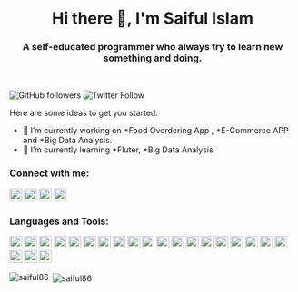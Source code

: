 

<h1 align="center"> Hi there 👋, I'm Saiful Islam</h1>
<h3 align="center">A self-educated programmer who always try to learn new something and doing. </h3>

<br />

![GitHub followers](https://img.shields.io/github/followers/saiful86?logo=GitHub&style=for-the-badge)
![Twitter Follow](https://img.shields.io/twitter/follow/saifulnub?label=saifulnub&logo=twitter&style=for-the-badge)

<!--
**saiful86/saiful86** is a ✨ _special_ ✨ repository because its `README.md` (this file) appears on your GitHub profile.
-->
Here are some ideas to get you started:

- 🔭 I’m currently working on *Food Overdering App , *E-Commerce APP and *Big Data Analysis.
- 🌱 I’m currently learning *Fluter, *Big Data Analysis
<!--
- 👯 I’m looking to collaborate on  *other content creators.
- 🤔 I’m looking for help with ...
- 💬 Ask me about ...
- 📫 How to reach me: ...
- 😄 Pronouns: ...
- ⚡ Fun fact: ...
-->


### Connect with me:

<a href="https://linkedin.com/in/saiful-islam-16572253" target="blank"><img src="https://cdn.jsdelivr.net/npm/simple-icons@3.0.1/icons/linkedin.svg" alt="Saiful Islam" height="22" width="22" /></a>
<a href="https://twitter.com/saifulnub" target="blank"><img src="https://cdn.jsdelivr.net/npm/simple-icons@3.0.1/icons/twitter.svg" alt="Saiful Islam" height="22" width="22" /></a>
<a href="https://www.facebook.com/saiful1186/" target="blank"><img src="https://cdn.jsdelivr.net/npm/simple-icons@3.0.1/icons/facebook.svg" alt="saiful1186" height="22" width="22" /></a>
<a href="https://www.youtube.com/channel/UC7fe0TkvATV5FrNiIN8rqdQ" target="blank"><img src="https://cdn.jsdelivr.net/npm/simple-icons@3.0.1/icons/youtube.svg" alt="Saiful Islam" height="22" width="22" /></a>

### Languages and Tools:

<p align="left">
<img src="https://www.vectorlogo.zone/logos/java/java-icon.svg" alt="java" width="22" height="22"/> 
<img src="https://www.vectorlogo.zone/logos/kotlinlang/kotlinlang-icon.svg" alt="kotlin" width="22" height="22"/> 
<img src="https://www.vectorlogo.zone/logos/dartlang/dartlang-icon.svg" alt="dart" width="22" height="22"/> 
<img src="https://www.vectorlogo.zone/logos/swift/swift-icon.svg" alt="swift" width="22" height="22"/>
<img src="https://www.vectorlogo.zone/logos/dotnet/dotnet-icon.svg" alt="asp.net" width="22" height="22"/>
<img src="https://devicons.github.io/devicon/devicon.git/icons/python/python-original.svg" alt="python" width="22" height="22"/>
<img src="https://www.vectorlogo.zone/logos/php/php-icon.svg" alt="php" width="22" height="22"/> 
<img src="https://www.google.com/url?sa=i&url=https%3A%2F%2Fgithub.com%2Fappium%2Fappium&psig=AOvVaw0asvMvxWEZf9HdX_9iryoG&ust=1608185639545000&source=images&cd=vfe&ved=0CAIQjRxqFwoTCLjU9crs0e0CFQAAAAAdAAAAABAJ" alt="appium" width="22" height="22"/> 
<img src="https://raw.githubusercontent.com/detain/svg-logos/780f25886640cef088af994181646db2f6b1a3f8/svg/selenium-logo.svg" alt="selenium" width="22" height="22"/> 
<img src="https://www.vectorlogo.zone/logos/android/android-icon.svg" alt="android" width="22" height="22"/> 
<img src="https://www.vectorlogo.zone/logos/apple/apple-icon.svg" alt="iOS" width="22" height="22"/> 
<img src="https://www.vectorlogo.zone/logos/flutterio/flutterio-icon.svg" alt="flutter" width="22" height="22"/> 
<img src="https://www.vectorlogo.zone/logos/reactjs/reactjs-icon.svg" alt="react native" width="22" height="22"/> 
<img src="https://www.vectorlogo.zone/logos/apache_hadoop/apache_hadoop-icon.svg" alt="hadoop" width="22" height="22"/> 
<img src="https://www.vectorlogo.zone/logos/firebase/firebase-icon.svg" alt="firebase" width="22" height="22"/> 
<img src="https://devicons.github.io/devicon/devicon.git/icons/linux/linux-original.svg" alt="linux" width="22" height="22"/> 
<img src="https://devicons.github.io/devicon/devicon.git/icons/mysql/mysql-original-wordmark.svg" alt="mysql" width="22" height="22"/>
<img src="https://devicons.github.io/devicon/devicon.git/icons/postgresql/postgresql-original-wordmark.svg" alt="postgresql" width="22" height="22"/> 
<img src="https://www.vectorlogo.zone/logos/sketchapp/sketchapp-icon.svg" alt="sketch" width="22" height="22"/> 
<img src="https://www.vectorlogo.zone/logos/pocoo_flask/pocoo_flask-icon.svg" alt="flask" width="22" height="22"/> 
<img src="https://www.vectorlogo.zone/logos/figma/figma-icon.svg" alt="figma" width="22" height="22"/> 
<img src="https://www.vectorlogo.zone/logos/git-scm/git-scm-icon.svg" alt="git" width="22" height="22"/> 
</p>


<p><img align="left" src="https://github-readme-stats.vercel.app/api/top-langs/?username=saiful86&layout=compact&hide=html" alt="saiful86" /></p>


<p>&nbsp;<img align="center" src="https://github-readme-stats.vercel.app/api?username=saiful86&show_icons=true" alt="saiful86" /></p>

